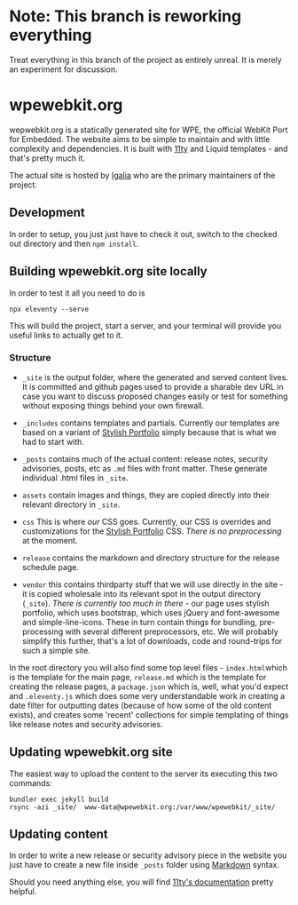 # Note: This branch is reworking everything
Treat everything in this branch of the project as entirely unreal.  It is merely an experiment for discussion.

# wpewebkit.org 
wepwebkit.org is a statically generated site for WPE, the official WebKit Port for Embedded.  The website aims to be simple to maintain and with little complexity and dependencies.  It is built with [11ty](https://www.11ty.dev/) and Liquid templates - and that's pretty much it.

The actual site is hosted by [Igalia](https://igalia.com) who are the primary maintainers of the project.

## Development
In order to setup, you just just have to check it out, switch to the checked out directory and then `npm install`.


## Building wpewebkit.org site locally 

In order to test it all you need to do is 

    npx eleventy --serve


This will build the project, start a server, and your terminal will provide you useful links to actually get to it.

### Structure
* `_site` is the output folder, where the generated and served content lives.  It is committed and github pages used to provide a sharable dev URL in case you want to discuss proposed changes easily or test for something without exposing things behind your own firewall.

* `_includes` contains templates and partials. Currently our templates are based on a variant of [Stylish Portfolio](https://startbootstrap.com/template-overviews/stylish-portfolio/) simply because that is what we had to start with.


* `_posts` contains much of the actual content: release notes, security advisories, posts, etc as `.md` files with front matter.  These generate individual .html files in `_site`.

* `assets` contain images and things, they are copied directly into their relevant directory in `_site`.

* `css`  This is where _our_ CSS goes.  Currently, our CSS is overrides and customizations for the [Stylish Portfolio](https://startbootstrap.com/template-overviews/stylish-portfolio/) CSS.  _There is no preprocessing_ at the moment.

* `release` contains the markdown and directory structure for the release schedule page.

* `vendor` this contains thirdparty stuff that we will use directly in the site - it is copied wholesale into its relevant spot in the output directory (`_site`).  _There is currently too much in there_ - our page uses stylish portfolio, which uses bootstrap, which uses jQuery and font-awesome and simple-line-icons. These in turn contain things for bundling, pre-processing with several different preprocessors, etc.  We will probably simplify this further, that's a lot of downloads, code and round-trips for such a simple site.

In the root directory you will also find some top level files - `index.html`which is the template for the main page, `release.md` which is the template for creating the release pages, a `package.json` which is, well, what you'd expect and `.eleventy.js` which does some very understandable work in creating a date filter for outputting dates (because of how some of the old content exists), and creates some 'recent' collections for simple templating of things like release notes and security advisories.

## Updating wpewebkit.org site

The easiest way to upload the content to the server its executing this two commands:

    bundler exec jekyll build
    rsync -azi _site/  www-data@wpewebkit.org:/var/www/wpewebkit/_site/


## Updating content

In order to write a new release or security advisory piece in the website
you just have to create a new file inside `_posts` folder using
[Markdown](http://daringfireball.net/projects/markdown/) syntax.


Should you need anything else, you will find [11ty's documentation](https://www.11ty.dev/docs/) pretty helpful.
